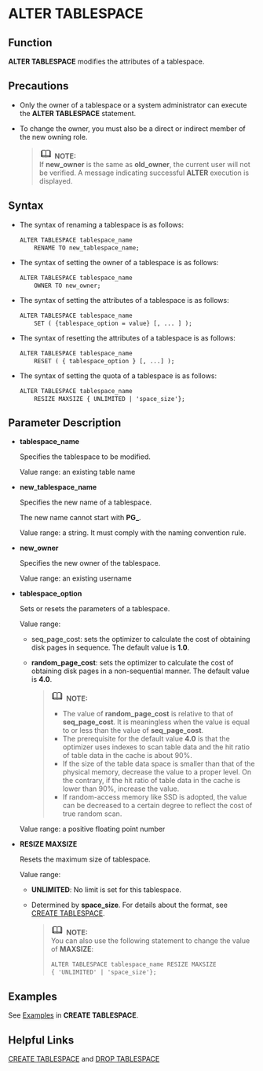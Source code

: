 # ALTER TABLESPACE<a name="EN-US_TOPIC_0242370542"></a>

## Function<a name="en-us_topic_0237122078_en-us_topic_0059777507_s15c266ccb0b240ddaab9e5fadcfb4313"></a>

**ALTER TABLESPACE**  modifies the attributes of a tablespace.

## Precautions<a name="en-us_topic_0237122078_en-us_topic_0059777507_s4d48c658c0a1491ea2c6727959928558"></a>

-   Only the owner of a tablespace or a system administrator can execute the  **ALTER TABLESPACE**  statement. 
-   To change the owner, you must also be a direct or indirect member of the new owning role.

    >![](public_sys-resources/icon-note.gif) **NOTE:**   
    >If  **new\_owner**  is the same as  **old\_owner**, the current user will not be verified. A message indicating successful  **ALTER**  execution is displayed.  


## Syntax<a name="en-us_topic_0237122078_en-us_topic_0059777507_s918cfbbb9e5d4554a22b92cdbaa77d86"></a>

-   The syntax of renaming a tablespace is as follows:

    ```
    ALTER TABLESPACE tablespace_name 
        RENAME TO new_tablespace_name;
    ```

-   The syntax of setting the owner of a tablespace is as follows:

    ```
    ALTER TABLESPACE tablespace_name 
        OWNER TO new_owner;
    ```

-   The syntax of setting the attributes of a tablespace is as follows:

    ```
    ALTER TABLESPACE tablespace_name 
        SET ( {tablespace_option = value} [, ... ] );
    ```

-   The syntax of resetting the attributes of a tablespace is as follows:

    ```
    ALTER TABLESPACE tablespace_name 
        RESET ( { tablespace_option } [, ...] );
    ```

-   The syntax of setting the quota of a tablespace is as follows:

    ```
    ALTER TABLESPACE tablespace_name 
        RESIZE MAXSIZE { UNLIMITED | 'space_size'};
    ```


## Parameter Description<a name="en-us_topic_0237122078_en-us_topic_0059777507_s089537de861942ffac3f726a79d2a900"></a>

-   **tablespace\_name**

    Specifies the tablespace to be modified.

    Value range: an existing table name

-   **new\_tablespace\_name**

    Specifies the new name of a tablespace.

    The new name cannot start with  **PG\_**.

    Value range: a string. It must comply with the naming convention rule.

-   **new\_owner**

    Specifies the new owner of the tablespace.

    Value range: an existing username

-   **tablespace\_option**

    Sets or resets the parameters of a tablespace.

    Value range:

    -   seq\_page\_cost: sets the optimizer to calculate the cost of obtaining disk pages in sequence. The default value is  **1.0**.
    -   **random\_page\_cost**: sets the optimizer to calculate the cost of obtaining disk pages in a non-sequential manner. The default value is  **4.0**.

        >![](public_sys-resources/icon-note.gif) **NOTE:**   
        >-   The value of  **random\_page\_cost**  is relative to that of  **seq\_page\_cost**. It is meaningless when the value is equal to or less than the value of  **seq\_page\_cost**.  
        >-   The prerequisite for the default value  **4.0**  is that the optimizer uses indexes to scan table data and the hit ratio of table data in the cache is about 90%.  
        >-   If the size of the table data space is smaller than that of the physical memory, decrease the value to a proper level. On the contrary, if the hit ratio of table data in the cache is lower than 90%, increase the value.  
        >-   If random-access memory like SSD is adopted, the value can be decreased to a certain degree to reflect the cost of true random scan.  


    Value range: a positive floating point number

-   **RESIZE MAXSIZE**

    Resets the maximum size of tablespace.

    Value range:

    -   **UNLIMITED**: No limit is set for this tablespace.
    -   Determined by  **space\_size**. For details about the format, see  [CREATE TABLESPACE](create-tablespace.md).

        >![](public_sys-resources/icon-note.gif) **NOTE:**   
        >You can also use the following statement to change the value of  **MAXSIZE**:  
        >```  
        >ALTER TABLESPACE tablespace_name RESIZE MAXSIZE  
        > { 'UNLIMITED' | 'space_size'};  
        >```  



## Examples<a name="en-us_topic_0237122078_en-us_topic_0059777507_sf0e218df4bb44fd0afce8f50d6654d19"></a>

See  [Examples](create-tablespace.md#en-us_topic_0237122120_en-us_topic_0059777670_s4e5e97caa377440d87fad0d49b56323e)  in  **CREATE TABLESPACE**.

## Helpful Links<a name="en-us_topic_0237122078_en-us_topic_0059777507_sac21888107614d73bf2f04cd684aed03"></a>

[CREATE TABLESPACE](create-tablespace.md)  and  [DROP TABLESPACE](drop-tablespace.md)

